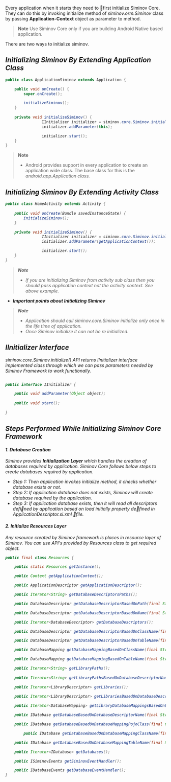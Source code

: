 Every application when it starts they need to first initialize Siminov Core. They can do this by invoking initialize method of <i>siminov.orm.Siminov</i> class by passing <b>Application-Context</b> object as parameter to method.

> <b>Note</b>
> Use Siminov Core only if you are building Android Native based application.


There are two ways to initialize siminov.

## _**Initializing Siminov By Extending Application Class**_

```java
public class ApplicationSiminov extends Application {

	public void onCreate() { 
		super.onCreate();

		initializeSiminov();
	}
	
	private void initializeSiminov() {
                IInitializer initializer = siminov.core.Siminov.initialize();
                initializer.addParameter(this);

                initializer.start();
	}
}
```

> <b>Note</b>
> - Android provides support in every application to create an application wide class. The base class for this is the <i>android.app.Application<i/> class.


## _**Initializing Siminov By Extending Activity Class**_

```java
public class HomeActivity extends Activity {
	
	public void onCreate(Bundle savedInstanceState) {
		initializeSiminov();
	}

	private void initializeSiminov() {
                IInitializer initializer = siminov.core.Siminov.initialize();
                initializer.addParameter(getApplicationContext());

                initializer.start();
	}
}
```

> <b>Note</b>
> - If you are initializing Siminov from activity sub class then you should pass application context not the activity context. See above example.

- _**Important points about Initializing Siminov**_

> <b>Note</b>
> - Application should call <i>siminov.core.Siminov</i> initialize only once in the life time of application.
> - Once Siminov initialize it can not be re initialized.

## IInitializer Interface
siminov.core.Siminov.initialize() API returns IInitializer interface implemented class through which we can pass parameters needed by Siminov Framework to work functionally.


```java

public interface IInitializer {

	public void addParameter(Object object);
	
	public void start();
	
}

```


## Steps Performed While Initializing <b>Siminov Core Framework</b>
#### 1. Database Creation
Siminov provides <b>Initialization Layer</b> which handles the creation of databases required by application. Siminov Core follows below steps to create databases required by application.

- Step 1: Then application invokes initialize method, it checks whether database exists or not.
- Step 2: If application database does not exists, Siminov will create database required by the application.
- Step 3: If application database exists, then it will read all descriptors defined by application based on load initially property defined in ApplicationDescriptor.si.xml file.

#### 2. Initialize Resources Layer
Any resource created by Siminov framework is places in resource layer of Siminov. You can use API's provided by Resources class to get required object.

```java
public final class Resources {

	public static Resources getInstance();

	public Context getApplicationContext();

	public ApplicationDescriptor getApplicationDescriptor();

	public Iterator<String> getDatabaseDescriptorsPaths();

	public DatabaseDescriptor getDatabaseDescriptorBasedOnPath(final String databaseDescriptorPath);

	public DatabaseDescriptor getDatabaseDescriptorBasedOnName(final String databaseDescriptorName);

	public Iterator<DatabaseDescriptor> getDatabaseDescriptors();

	public DatabaseDescriptor getDatabaseDescriptorBasedOnClassName(final String className);

	public DatabaseDescriptor getDatabaseDescriptorBasedOnTableName(final String tableName);

	public DatabaseMapping getDatabaseMappingBasedOnClassName(final String className);

	public DatabaseMapping getDatabaseMappingBasedOnTableName(final String tableName);

	public Iterator<String> getLibraryPaths();
	
	public Iterator<String> getLibraryPathsBasedOnDatabaseDescriptorName(final String databaseDescriptorName);

	public Iterator<LibraryDescriptor> getLibraries();

	public Iterator<LibraryDescriptor> getLibrariesBasedOnDatabaseDescriptorName(final String databaseDescriptorName);
	
	public Iterator<DatabaseMapping> getLibraryDatabaseMappingsBasedOnLibraryDescriptorPath(final String libraryPath);

	public IDatabase getDatabaseBasedOnDatabaseDescriptorName(final String databaseName);

	public IDatabase getDatabaseBasedOnDatabaseMappingPojoClass(final Class<?> classObject);

        public IDatabase getDatabaseBasedOnDatabaseMappingClassName(final String databaseMappingClassName);

	public IDatabase getDatabaseBasedOnDatabaseMappingTableName(final String databaseMappingTableName);

	public Iterator<IDatabase> getDatabases();

	public ISiminovEvents getSiminovEventHandler();

	public IDatabaseEvents getDatabaseEventHandler();
}
```
